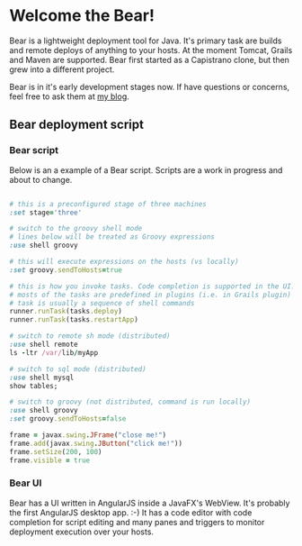 # Welcome the Bear!

Bear is a lightweight deployment tool for Java. It's primary task are builds and remote deploys of anything to your hosts. At the moment Tomcat, Grails and Maven are supported. Bear first started as a Capistrano clone, but then grew into a different project.

Bear is in it's early development stages now. If have questions or concerns, feel free to ask them at [my blog](http://chaschev.blogspot.com).

## Bear deployment script

### Bear script

Below is an a example of a Bear script. Scripts are a work in progress and about to change.

```ruby

# this is a preconfigured stage of three machines
:set stage='three'

# switch to the groovy shell mode
# lines below will be treated as Groovy expressions
:use shell groovy

# this will execute expressions on the hosts (vs locally)
:set groovy.sendToHosts=true

# this is how you invoke tasks. Code completion is supported in the UI.
# mosts of the tasks are predefined in plugins (i.e. in Grails plugin)
# task is usually a sequence of shell commands
runner.runTask(tasks.deploy)
runner.runTask(tasks.restartApp)

# switch to remote sh mode (distributed)
:use shell remote
ls -ltr /var/lib/myApp

# switch to sql mode (distributed)
:use shell mysql
show tables;

# switch to groovy (not distributed, command is run locally)
:use shell groovy
:set groovy.sendToHosts=false

frame = javax.swing.JFrame("close me!")
frame.add(javax.swing.JButton("click me!"))
frame.setSize(200, 100)
frame.visible = true
```

### Bear UI

Bear has a UI written in AngularJS inside a JavaFX's WebView. It's probably the first AngularJS desktop app. :-) It has  a code editor with code completion for script editing and many panes and triggers to monitor deployment execution over your hosts.
